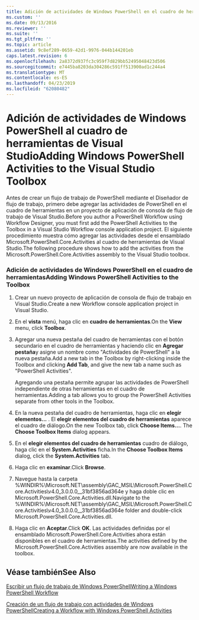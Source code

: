 ```yaml
---
title: Adición de actividades de Windows PowerShell en el cuadro de herramientas de Visual Studio | Microsoft Docs
ms.custom: ''
ms.date: 09/13/2016
ms.reviewer: ''
ms.suite: ''
ms.tgt_pltfrm: ''
ms.topic: article
ms.assetid: 9c8ef289-0659-42d1-9976-044b144201eb
caps.latest.revision: 6
ms.openlocfilehash: 2a8372d937fc3c959f7d829bb52495048423d506
ms.sourcegitcommit: e7445ba8203da304286c591ff513900ad1c244a4
ms.translationtype: MT
ms.contentlocale: es-ES
ms.lasthandoff: 04/23/2019
ms.locfileid: "62080482"
---
```

# <a name="adding-windows-powershell-activities-to-the-visual-studio-toolbox"></a><span data-ttu-id="03178-102">Adición de actividades de Windows PowerShell al cuadro de herramientas de Visual Studio</span><span class="sxs-lookup"><span data-stu-id="03178-102">Adding Windows PowerShell Activities to the Visual Studio Toolbox</span></span>

<span data-ttu-id="03178-103">Antes de crear un flujo de trabajo de PowerShell mediante el Diseñador de flujo de trabajo, primero debe agregar las actividades de PowerShell en el cuadro de herramientas en un proyecto de aplicación de consola de flujo de trabajo de Visual Studio.</span><span class="sxs-lookup"><span data-stu-id="03178-103">Before you author a PowerShell Workflow using Workflow Designer, you must first add the PowerShell Activities to the Toolbox in a Visual Studio Workflow console application project.</span></span> <span data-ttu-id="03178-104">El siguiente procedimiento muestra cómo agregar las actividades desde el ensamblado Microsoft.PowerShell.Core.Activities al cuadro de herramientas de Visual Studio.</span><span class="sxs-lookup"><span data-stu-id="03178-104">The following procedure shows how to add the activities from the Microsoft.PowerShell.Core.Activities assembly to the Visual Studio toolbox.</span></span>

### <a name="adding-windows-powershell-activities-to-the-toolbox"></a><span data-ttu-id="03178-105">Adición de actividades de Windows PowerShell en el cuadro de herramientas</span><span class="sxs-lookup"><span data-stu-id="03178-105">Adding Windows PowerShell Activities to the Toolbox</span></span>

1. <span data-ttu-id="03178-106">Crear un nuevo proyecto de aplicación de consola de flujo de trabajo en Visual Studio.</span><span class="sxs-lookup"><span data-stu-id="03178-106">Create a new Workflow console application project in Visual Studio.</span></span>

2. <span data-ttu-id="03178-107">En el **vista** menú, haga clic en **cuadro de herramientas**.</span><span class="sxs-lookup"><span data-stu-id="03178-107">On the **View** menu, click **Toolbox**.</span></span>

3. <span data-ttu-id="03178-108">Agregar una nueva pestaña del cuadro de herramientas con el botón secundario en el cuadro de herramientas y haciendo clic en **Agregar pestaña**y asigne un nombre como "Actividades de PowerShell" a la nueva pestaña.</span><span class="sxs-lookup"><span data-stu-id="03178-108">Add a new tab in the Toolbox by right-clicking inside the Toolbox and clicking **Add Tab**, and give the new tab a name such as "PowerShell Activities".</span></span>

   <span data-ttu-id="03178-109">Agregando una pestaña permite agrupar las actividades de PowerShell independiente de otras herramientas en el cuadro de herramientas.</span><span class="sxs-lookup"><span data-stu-id="03178-109">Adding a tab allows you to group the PowerShell Activities separate from other tools in the Toolbox.</span></span>

4. <span data-ttu-id="03178-110">En la nueva pestaña del cuadro de herramientas, haga clic en **elegir elementos...** . El **elegir elementos del cuadro de herramientas** aparece el cuadro de diálogo.</span><span class="sxs-lookup"><span data-stu-id="03178-110">On the new Toolbox tab, click **Choose Items...**. The **Choose Toolbox Items** dialog appears.</span></span>

5. <span data-ttu-id="03178-111">En el **elegir elementos del cuadro de herramientas** cuadro de diálogo, haga clic en el **System.Activities** ficha.</span><span class="sxs-lookup"><span data-stu-id="03178-111">In the **Choose Toolbox Items** dialog, click the **System.Activities** tab.</span></span>

6. <span data-ttu-id="03178-112">Haga clic en **examinar**.</span><span class="sxs-lookup"><span data-stu-id="03178-112">Click **Browse**.</span></span>

7. <span data-ttu-id="03178-113">Navegue hasta la carpeta %WINDIR%\Microsoft.NET\assembly\GAC_MSIL\Microsoft.PowerShell.Core.Activities\v4.0_3.0.0.0__31bf3856ad364e y haga doble clic en Microsoft.PowerShell.Core.Activities.dll.</span><span class="sxs-lookup"><span data-stu-id="03178-113">Navigate to the %WINDIR%\Microsoft.NET\assembly\GAC_MSIL\Microsoft.PowerShell.Core.Activities\v4.0_3.0.0.0__31bf3856ad364e folder and double-click Microsoft.PowerShell.Core.Activities.dll.</span></span>

8. <span data-ttu-id="03178-114">Haga clic en **Aceptar**.</span><span class="sxs-lookup"><span data-stu-id="03178-114">Click **OK**.</span></span> <span data-ttu-id="03178-115">Las actividades definidas por el ensamblado Microsoft.PowerShell.Core.Activities ahora están disponibles en el cuadro de herramientas.</span><span class="sxs-lookup"><span data-stu-id="03178-115">The activities defined by the Microsoft.PowerShell.Core.Activities assembly are now available in the toolbox.</span></span>

## <a name="see-also"></a><span data-ttu-id="03178-116">Véase también</span><span class="sxs-lookup"><span data-stu-id="03178-116">See Also</span></span>

[<span data-ttu-id="03178-117">Escribir un flujo de trabajo de Windows PowerShell</span><span class="sxs-lookup"><span data-stu-id="03178-117">Writing a Windows PowerShell Workflow</span></span>](./writing-a-windows-powershell-workflow.md)

[<span data-ttu-id="03178-118">Creación de un flujo de trabajo con actividades de Windows PowerShell</span><span class="sxs-lookup"><span data-stu-id="03178-118">Creating a Workflow with Windows PowerShell Activities</span></span>](./creating-a-workflow-with-windows-powershell-activities.md)